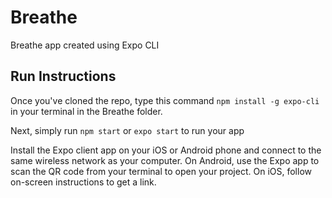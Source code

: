 # Breathe
Breathe app created using Expo CLI 

## Run Instructions
Once you've cloned the repo, type this command
```npm install -g expo-cli```
in your terminal in the Breathe folder.

Next, simply run
```npm start```
or
```expo start```
to run your app

Install the Expo client app on your iOS or Android phone and connect to the same wireless network as your computer. On Android, use the Expo app to scan the QR code from your terminal to open your project. On iOS, follow on-screen instructions to get a link.